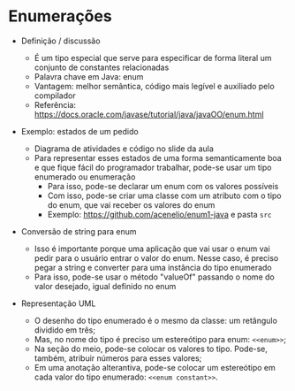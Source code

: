 # Enumerações

- Definição / discussão

  - É um tipo especial que serve para especificar de forma literal um conjunto de constantes relacionadas
  - Palavra chave em Java: enum
  - Vantagem: melhor semântica, código mais legível e auxiliado pelo compilador
  - Referência: https://docs.oracle.com/javase/tutorial/java/javaOO/enum.html

- Exemplo: estados de um pedido

  - Diagrama de atividades e código no slide da aula
  - Para representar esses estados de uma forma semanticamente boa e que fique fácil do programador trabalhar, pode-se usar um tipo enumerado ou enumeração
    - Para isso, pode-se declarar um enum com os valores possíveis
    - Com isso, pode-se criar uma classe com um atributo com o tipo do enum, que vai receber os valores do enum
    - Exemplo: https://github.com/acenelio/enum1-java e pasta `src`

- Conversão de string para enum

  - Isso é importante porque uma aplicação que vai usar o enum vai pedir para o usuário entrar o valor do enum. Nesse caso, é preciso pegar a string e converter para uma instância do tipo enumerado
  - Para isso, pode-se usar o método "valueOf" passando o nome do valor desejado, igual definido no enum

- Representação UML

  - O desenho do tipo enumerado é o mesmo da classe: um retângulo dividido em três;
  - Mas, no nome do tipo é preciso um estereótipo para enum: `<<enum>>`;
  - Na seção do meio, pode-se colocar os valores to tipo. Pode-se, também, atribuir números para esses valores;
  - Em uma anotação alterantiva, pode-se colocar um estereótipo em cada valor do tipo enumerado: `<<enum constant>>`.
